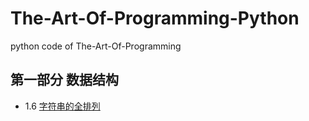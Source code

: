 # The-Art-Of-Programming-Python
python code of The-Art-Of-Programming

## 第一部分 数据结构

* 1.6 [字符串的全排列](https://github.com/laojiangwei/The-Art-Of-Programming-Python/blob/master/StrAllsorted.py)
